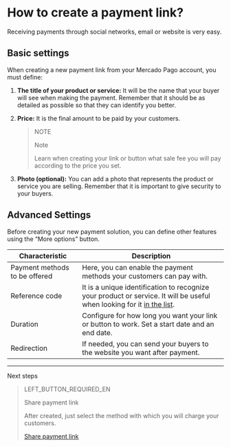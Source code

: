 # How to create a payment link?

Receiving payments through social networks, email or website is very easy.

## Basic settings

When creating a new payment link from your Mercado Pago account, you must define:

1. **The title of your product or service:** It will be the name that your buyer will see when making the payment. Remember that it should be as detailed as possible so that they can identify you better.
2. **Price:** It is the final amount to be paid by your customers.

    > NOTE
    > 
    > Note
    > 
    > Learn when creating your link or button what sale fee you will pay according to the price you set.

3. **Photo (optional):** You can add a photo that represents the product or service you are selling. Remember that it is important to give security to your buyers.

## Advanced Settings
Before creating your new payment solution, you can define other features using the “More options” button.

| **Characteristic** | **Description** |
| --- | --- |
| Payment methods to be offered | Here, you can enable the payment methods your customers can pay with. |
| Reference code | It is a unique identification to recognize your product or service. It will be useful when looking for it [in the list](https://www.mercadopago[FAKER][URL][DOMAIN]/tools/list). |
| Duration | Configure for how long you want your link or button to work. Set a start date and an end date. |
| Redirection | If needed, you can send your buyers to the website you want after payment. |

---
Next steps
> LEFT_BUTTON_REQUIRED_EN
>
> Share payment link
>
> After created, just select the method with which you will charge your customers.
>
> [Share payment link](https://www.mercadopago[FAKER][URL][DOMAIN]/developers/en/guides/online-payments/payment-link/share-button/)